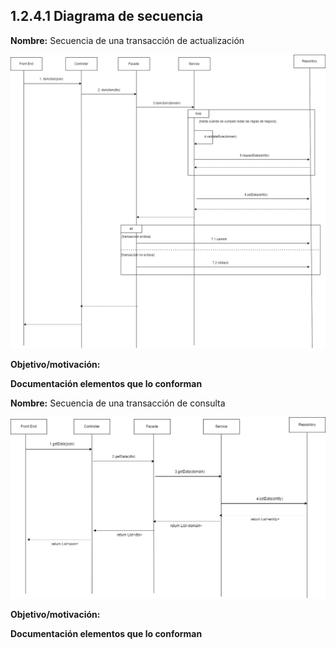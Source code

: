 
## 1.2.4.1 Diagrama de secuencia

**Nombre:** Secuencia de una transacción de actualización

![Diagrama ](https://github.com/MiguelRiosT/ApipetDocumentacion/blob/main/Dise%C3%B1o%20detallado/Vista%20de%20procesos/Diagrama%20de%20Secuencia/Secuencia%20de%20una%20transacci%C3%B3n%20de%20actualizaci%C3%B3n.drawio.png)

**Objetivo/motivación:**


**Documentación elementos que lo conforman**



**Nombre:** Secuencia de una transacción de consulta

![Diagrama ](https://github.com/MiguelRiosT/ApipetDocumentacion/blob/main/Dise%C3%B1o%20detallado/Vista%20de%20procesos/Diagrama%20de%20Secuencia/Secuencia%20de%20una%20transacci%C3%B3n%20de%20consulta.drawio.png)

**Objetivo/motivación:**


**Documentación elementos que lo conforman**
